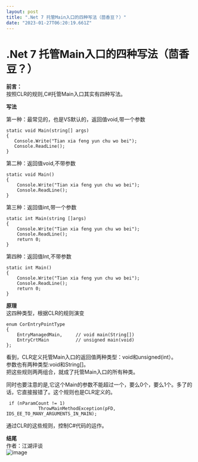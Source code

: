 ```yaml
---
layout: post
title: ".Net 7 托管Main入口的四种写法（茴香豆？）"
date: "2023-01-27T06:20:19.661Z"
---
```

.Net 7 托管Main入口的四种写法（茴香豆？）
==========================

**前言：**  
按照CLR的规则,C#托管Main入口其实有四种写法。

  
  

**写法**

第一种：最常见的，也是VS默认的，返回值void,带一个参数

    static void Main(string[] args)
    {
       Console.Write("Tian xia feng yun chu wo bei");
       Console.ReadLine();
    }
    

  

第二种：返回值void,不带参数

    static void Main()
    {
        Console.Write("Tian xia feng yun chu wo bei");
        Console.ReadLine();
    }
    

  

第三种：返回值int,带一个参数

    static int Main(string []args)
    {
        Console.Write("Tian xia feng yun chu wo bei");
        Console.ReadLine();
        return 0;
    }
    

  

第四种：返回值Int,不带参数

    static int Main()
    {
        Console.Write("Tian xia feng yun chu wo bei");
        Console.ReadLine();
        return 0;
    }
    

  
  

**原理**  
这四种类型，根据CLR的规则演变

    enum CorEntryPointType
    {
        EntryManagedMain,     // void main(String[])
        EntryCrtMain          // unsigned main(void)
    };
    

看到，CLR定义托管Main入口的返回值两种类型：void和unsigned(int）。  
参数也有两种类型:void和String\[\]。  
把这些规则两两组合，就成了托管Main入口的所有种类。

同时也要注意的是,它这个Main的参数不能超过一个，要么0个，要么1个。多了的话，它直接报错了。这个规则也是CLR定义的。

     if (nParamCount != 1)
                ThrowMainMethodException(pFD, IDS_EE_TO_MANY_ARGUMENTS_IN_MAIN);
    

通过CLR的这些规则，控制C#代码的运作。

  
  

**结尾**  
作者：江湖评谈  
![image](https://img2023.cnblogs.com/blog/490844/202301/490844-20230127021740395-269590099.png)